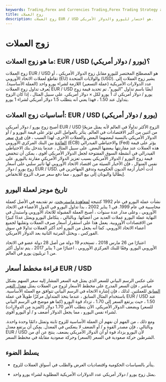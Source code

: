 ```yaml
---
keywords: Trading,Forex and Currencies Trading,Forex Trading Strategy and Education,Strategy and Education
title: زوج العملات
description: زوج العملات EUR / USD هو اختصار لليورو والدولار الأمريكي.
---
```


# زوج العملات
## ما هو زوج العملات: EUR / USD (يورو / دولار أمريكي)؟

زوج العملات EUR / USD هو المصطلح المختصر لليورو مقابل زوج الدولار الأمريكي ، أو تقاطع لعملات الاتحاد الأوروبي (EU) والولايات المتحدة (USD). يشير زوج العملات إلى عدد الدولارات الأمريكية (عملة التسعير) اللازمة لشراء يورو واحد (العملة الأساسية). يُعرف تداول زوج العملات EUR / USD أيضًا باسم تداول "اليورو". تم تحديد قيمة زوج يورو / دولار أمريكي ك 1 يورو لكل × دولار أمريكي. على سبيل المثال ، إذا كان الزوج يتداول عند 1.50 ، فهذا يعني أنه يتطلب 1.5 دولار أمريكي لشراء 1 يورو.

## أساسيات زوج العملات: EUR / USD (يورو / دولار أمريكي)

أصبح زوج يورو / دولار أمريكي EUR / USD الزوج الأكثر تداولًا في العالم لأنه يمثل مزيجًا من اثنين من أكبر الاقتصادات في العالم. يتأثر بالعوامل التي تؤثر على قيمة اليورو و / أو الدولار الأمريكي بالنسبة لبعضهما البعض والعملات الأخرى. لهذا السبب ، فإن [فرق](/interest-rate-differential) [سعر الفائدة](/interest-rate-differential) بين البنك المركزي الأوروبي (ECB) والاحتياطي الفيدرالي (Fed) يؤثر على قيمة هذه العملات عند مقارنتها ببعضها البعض. على سبيل المثال ، عندما يتدخل بنك الاحتياطي الفيدرالي في أنشطة السوق المفتوحة لجعل الدولار الأمريكي أقوى ، يمكن أن تنخفض قيمة زوج اليورو / الدولار الأمريكي بسبب تعزيز الدولار الأمريكي مقارنة باليورو. على نفس المنوال ، فإن الأخبار السيئة من اقتصاد الاتحاد الأوروبي لها تأثير سلبي على أسعار زوج يورو / دولار EUR / USD. أدت أخبار أزمة الديون الحكومية وتدفق المهاجرين في إيطاليا واليونان إلى بيع اليورو ، مما دفع سعر صرف الزوج للانخفاض.

## تاريخ موجز لعملة اليورو

نشأت عملة اليورو في عام 1992 كنتيجة [لمعاهدة ماستريخت](/maastricht-treaty). تم تقديمه في الأصل كعملة محاسبية في عام 1999. في 1 يناير 2002 ، بدأ تداول اليورو في الدول الأعضاء في الاتحاد الأوروبي ، وعلى مدار عدة سنوات ، أصبح العملة المقبولة للاتحاد الأوروبي واستبدل في النهاية عملة اليورو عملات العديد من أعضائها. وبالتالي ، يتكامل اليورو ويمثل عددًا كبيرًا من الاقتصادات الأوروبية. يعمل هذا على استقرار أسعار صرف العملات وتقلبها لجميع أعضاء الاتحاد الأوروبي. كما أنه يجعل من اليورو أحد أكثر العملات تداولا في سوق الفوركس ، ويحتل المرتبة الثانية بعد الدولار الأمريكي.

اعتبارًا من 26 مارس 2018 ، تستخدم 19 دولة من أصل 28 دولة عضو في الاتحاد الأوروبي اليورو. وفقًا للبنك المركزي الأوروبي ، اعتبارًا من 1 يناير 2017 ، يتم تداول أكثر من 1 تريليون يورو في العالم.

## قراءة مخطط أسعار EUR / USD

على عكس الرسم البياني للسعر الذي يمثل فيه السعر المشار إليه سعر السهم بشكل مباشر ، فإن السعر المدرج على مخطط الأسعار لزوج من العملات يمثل [معدل التغير](/exchangerate) [السابق](/exchangerate) للعملتين. لذلك ، فإن إشارة الاتجاه في الرسم البياني تتوافق مع العملة الأساسية. باستخدام المثال السابق ، عندما يتخذ المتداول مركزًا طويلاً في عملة EUR / USD عند 1.50 ، حيث يرتفع السعر إلى 1.70 ، تزداد قوة اليورو (كما هو موضح في الرسم البياني للسعر) ويضعف الدولار الأمريكي. الآن يتطلب الأمر 1.70 دولار (المزيد من الدولارات) لشراء نفس اليورو ، مما يجعل الدولار أضعف و / أو اليورو أقوى.

ومع ذلك ، من المهم أن نفهم أن العملة الأساسية للزوج ثابتة وتمثل دائمًا وحدة واحدة. وبالتالي ، فإن مصدر القوة و / أو الضعف لا ينعكس في المعدل. يمكن أن يرتفع معدل EUR / USD لأن اليورو يزداد قوة أو أن الدولار الأمريكي يضعف. ينتج عن أي من الشرطين حركة صعودية في السعر (السعر) وحركة صعودية مقابلة في مخطط السعر.

## يسلط الضوء

- يتأثر بالسياسات الحكومية واقتصاديات العرض والطلب في أسواق العملات للزوج.

- يمثل زوج يورو / دولار أمريكي عدد الدولارات الأمريكية المطلوبة لشراء يورو واحد.

